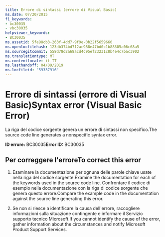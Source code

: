 ```yaml
---
title: Errore di sintassi (errore di Visual Basic)
ms.date: 07/20/2015
f1_keywords:
- bc30035
- vbc30035
helpviewer_keywords:
- BC30035
ms.assetid: 5fe98cb3-263f-4dd7-9f9e-0b22f5659660
ms.openlocfilehash: 123db374bd712ac988e47bd0c1b88305a06c68a5
ms.sourcegitcommit: 558d78d2a68acd4c95ef23231c8b4e4c7bac3902
ms.translationtype: MT
ms.contentlocale: it-IT
ms.lasthandoff: 04/09/2019
ms.locfileid: "59337916"
---
```

# <a name="syntax-error-visual-basic-error"></a><span data-ttu-id="bb9c8-102">Errore di sintassi (errore di Visual Basic)</span><span class="sxs-lookup"><span data-stu-id="bb9c8-102">Syntax error (Visual Basic Error)</span></span>
<span data-ttu-id="bb9c8-103">La riga del codice sorgente genera un errore di sintassi non specifico.</span><span class="sxs-lookup"><span data-stu-id="bb9c8-103">The source code line generates a nonspecific syntax error.</span></span>  
  
 <span data-ttu-id="bb9c8-104">**ID errore:** BC30035</span><span class="sxs-lookup"><span data-stu-id="bb9c8-104">**Error ID:** BC30035</span></span>  
  
## <a name="to-correct-this-error"></a><span data-ttu-id="bb9c8-105">Per correggere l'errore</span><span class="sxs-lookup"><span data-stu-id="bb9c8-105">To correct this error</span></span>  
  
1. <span data-ttu-id="bb9c8-106">Esaminare la documentazione per ognuna delle parole chiave usate nella riga del codice sorgente.</span><span class="sxs-lookup"><span data-stu-id="bb9c8-106">Examine the documentation for each of the keywords used in the source code line.</span></span> <span data-ttu-id="bb9c8-107">Confrontare il codice di esempio nella documentazione con la riga di codice sorgente che genera questo errore.</span><span class="sxs-lookup"><span data-stu-id="bb9c8-107">Compare the example code in the documentation against the source line generating this error.</span></span>  
  
2. <span data-ttu-id="bb9c8-108">Se non si riesce a identificare la causa dell'errore, raccogliere informazioni sulla situazione contingente e informare il Servizio supporto tecnico Microsoft.</span><span class="sxs-lookup"><span data-stu-id="bb9c8-108">If you cannot identify the cause of the error, gather information about the circumstances and notify Microsoft Product Support Services.</span></span>  
